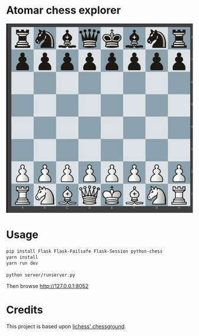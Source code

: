 # Atomar chess explorer

![Promo](media/atomar.gif)

# Usage

```
pip install Flask Flask-Failsafe Flask-Session python-chess
yarn install
yarn run dev

python server/runserver.py
```

Then browse http://127.0.0.1:8052

# Credits

This project is based upon [lichess' chessground](https://github.com/ornicar/chessground).
